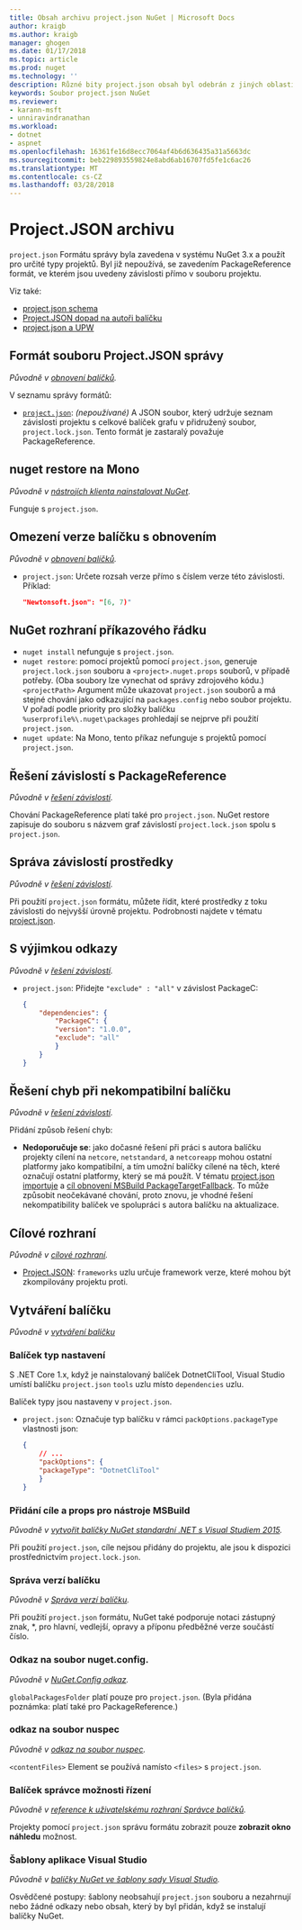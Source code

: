```yaml
---
title: Obsah archivu project.json NuGet | Microsoft Docs
author: kraigb
ms.author: kraigb
manager: ghogen
ms.date: 01/17/2018
ms.topic: article
ms.prod: nuget
ms.technology: ''
description: Různé bity project.json obsah byl odebrán z jiných oblastí v dokumentaci NuGet.
keywords: Soubor project.json NuGet
ms.reviewer:
- karann-msft
- unniravindranathan
ms.workload:
- dotnet
- aspnet
ms.openlocfilehash: 16361fe16d8ecc7064af4b6d636435a31a5663dc
ms.sourcegitcommit: beb229893559824e8abd6ab16707fd5fe1c6ac26
ms.translationtype: MT
ms.contentlocale: cs-CZ
ms.lasthandoff: 03/28/2018
---
```

# <a name="projectjson-archive"></a>Project.JSON archivu

`project.json` Formátu správy byla zavedena v systému NuGet 3.x a použít pro určité typy projektů. Byl již nepoužívá, se zavedením PackageReference formát, ve kterém jsou uvedeny závislosti přímo v souboru projektu.

Viz také:

- [project.json schema](project-json.md)
- [Project.JSON dopad na autoři balíčku](project-json-impact.md)
- [project.json a UPW](project-json-and-uwp.md)

## <a name="projectjson-management-format"></a>Formát souboru Project.JSON správy

*Původně v [obnovení balíčků](../what-is-nuget.md).*

V seznamu správy formátů:

- [`project.json`](project-json.md): *(nepoužívané)* A JSON soubor, který udržuje seznam závislosti projektu s celkové balíček grafu v přidružený soubor, `project.lock.json`. Tento formát je zastaralý považuje PackageReference.

## <a name="nuget-restore-on-mono"></a>nuget restore na Mono

*Původně v [nástrojích klienta nainstalovat NuGet](../install-nuget-client-tools.md).*

Funguje s `project.json`.

## <a name="constraining-package-versions-with-restore"></a>Omezení verze balíčku s obnovením

*Původně v [obnovení balíčků](../consume-packages/package-restore.md#constraining-package-versions-with-restore).*

- `project.json`: Určete rozsah verze přímo s číslem verze této závislosti. Příklad:

    ```json
    "Newtonsoft.json": "[6, 7)"
    ```

## <a name="nuget-cli-commands"></a>NuGet rozhraní příkazového řádku

- `nuget install` nefunguje s `project.json`.
- `nuget restore`: pomocí projektů pomocí `project.json`, generuje `project.lock.json` souboru a `<project>.nuget.props` souborů, v případě potřeby. (Oba soubory lze vynechat od správy zdrojového kódu.) `<projectPath>` Argument může ukazovat `project.json` souborů a má stejné chování jako odkazující na `packages.config` nebo soubor projektu. V pořadí podle priority pro složky balíčku `%userprofile%\.nuget\packages` prohledají se nejprve při použití `project.json`.
- `nuget update`: Na Mono, tento příkaz nefunguje s projektů pomocí `project.json`.

## <a name="dependency-resolution-with-packagereference"></a>Řešení závislostí s PackageReference

*Původně v [řešení závislostí](../consume-packages/dependency-resolution.md#dependency-resolution-with-packagereference).*

Chování PackageReference platí také pro `project.json`. NuGet restore zapisuje do souboru s názvem graf závislostí `project.lock.json` spolu s `project.json`.

## <a name="managing-dependency-assets"></a>Správa závislostí prostředky

*Původně v [řešení závislostí](../consume-packages/dependency-resolution.md#managing-dependency-assets).*

Při použití `project.json` formátu, můžete řídit, které prostředky z toku závislosti do nejvyšší úrovně projektu. Podrobnosti najdete v tématu [project.json](project-json.md).

## <a name="excluding-references"></a>S výjimkou odkazy

*Původně v [řešení závislostí](../consume-packages/dependency-resolution.md#excluding-references).*

- `project.json`: Přidejte `"exclude" : "all"` v závislost PackageC:

    ```json
    {
        "dependencies": {
            "PackageC": {
            "version": "1.0.0",
            "exclude": "all"
            }
        }
    }
    ```

## <a name="resolving-incompatible-package-errors"></a>Řešení chyb při nekompatibilní balíčku

*Původně v [řešení závislostí](../consume-packages/dependency-resolution.md#resolving-incompatible-package-errors).*

Přidání způsob řešení chyb:

- **Nedoporučuje se**: jako dočasné řešení při práci s autora balíčku projekty cílení na `netcore`, `netstandard`, a `netcoreapp` mohou ostatní platformy jako kompatibilní, a tím umožní balíčky cílené na těch, které označují ostatní platformy, který se má použít. V tématu [project.json importuje](project-json.md#imports) a [cíl obnovení MSBuild PackageTargetFallback](../reference/msbuild-targets.md#packagetargetfallback). To může způsobit neočekávané chování, proto znovu, je vhodné řešení nekompatibility balíček ve spolupráci s autora balíčku na aktualizace.

## <a name="target-frameworks"></a>Cílové rozhraní

*Původně v [cílové rozhraní](../reference/target-frameworks.md).*

- [Project.JSON](project-json.md): `frameworks` uzlu určuje framework verze, které mohou být zkompilovány projektu proti.

## <a name="creating-a-package"></a>Vytváření balíčku

*Původně v [vytváření balíčku](../create-packages/creating-a-package.md)*

### <a name="setting-a-package-type"></a>Balíček typ nastavení

S .NET Core 1.x, když je nainstalovaný balíček DotnetCliTool, Visual Studio umístí balíčku `project.json` `tools` uzlu místo `dependencies` uzlu.

Balíček typy jsou nastaveny v `project.json`.

- `project.json`: Označuje typ balíčku v rámci `packOptions.packageType` vlastnosti json:

    ```json
    {
        // ...
        "packOptions": {
        "packageType": "DotnetCliTool"
        }
    }
    ```

### <a name="adding-targets-and-props-for-msbuild"></a>Přidání cíle a props pro nástroje MSBuild

*Původně v [vytvořit balíčky NuGet standardní .NET s Visual Studiem 2015](../guides/create-net-standard-packages-vs2015.md).*

Při použití `project.json`, cíle nejsou přidány do projektu, ale jsou k dispozici prostřednictvím `project.lock.json`.

### <a name="package-versioning"></a>Správa verzí balíčku

*Původně v [Správa verzí balíčku](../reference/package-versioning.md).*

Při použití `project.json` formátu, NuGet také podporuje notaci zástupný znak, \*, pro hlavní, vedlejší, opravy a příponu předběžné verze součástí číslo.

### <a name="nugetconfig-reference"></a>Odkaz na soubor nuget.config.

*Původně v [NuGet.Config odkaz](../reference/nuget-config-file.md).*

`globalPackagesFolder` platí pouze pro `project.json`. (Byla přidána poznámka: platí také pro PackageReference.)

### <a name="nuspec-file-reference"></a>odkaz na soubor nuspec

*Původně v [odkaz na soubor nuspec](../reference/nuspec.md).*

`<contentFiles>` Element se používá namísto `<files>` s `project.json`.

### <a name="package-manager-options-control"></a>Balíček správce možnosti řízení

*Původně v [reference k uživatelskému rozhraní Správce balíčků](../tools/package-manager-ui.md).*

Projekty pomocí `project.json` správu formátu zobrazit pouze **zobrazit okno náhledu** možnost.

### <a name="visual-studio-templates"></a>Šablony aplikace Visual Studio

*Původně v [balíčky NuGet ve šablony sady Visual Studio](../visual-studio-extensibility/visual-studio-templates.md).*

Osvědčené postupy: šablony neobsahují `project.json` souboru a nezahrnují nebo žádné odkazy nebo obsah, který by byl přidán, když se instalují balíčky NuGet.